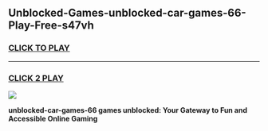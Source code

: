 
## Unblocked-Games-unblocked-car-games-66-Play-Free-s47vh
<h3>
<a href="https://premium76.site?title=unblocked-car-games-66&ref=10A">CLICK TO PLAY</a></h3>
<hr>

<h3>
<a href="https://premium76.site?title=unblocked-car-games-66&ref=10A">CLICK 2 PLAY</a>
  
</h3>

<a href="https://premium76.site?title=unblocked-car-games-66&ref=10A"><img src="https://clearcache.store/games.png"></a>


**unblocked-car-games-66 games unblocked: Your Gateway to Fun and Accessible Online Gaming**
